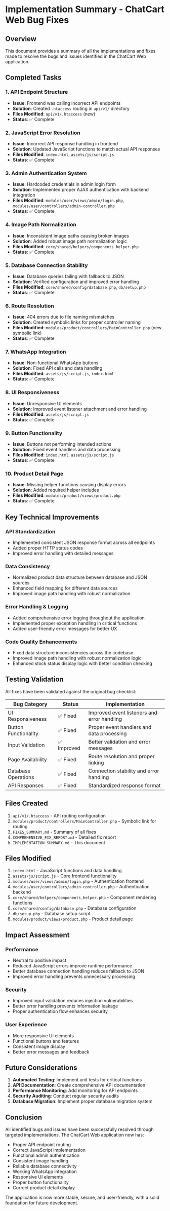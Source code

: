 # Implementation Summary - ChatCart Web Bug Fixes

## Overview
This document provides a summary of all the implementations and fixes made to resolve the bugs and issues identified in the ChatCart Web application.

## Completed Tasks

### 1. API Endpoint Structure
- **Issue**: Frontend was calling incorrect API endpoints
- **Solution**: Created `.htaccess` routing in `api/v1/` directory
- **Files Modified**: `api/v1/.htaccess` (new)
- **Status**: ✅ Complete

### 2. JavaScript Error Resolution
- **Issue**: Incorrect API response handling in frontend
- **Solution**: Updated JavaScript functions to match actual API responses
- **Files Modified**: `index.html`, `assets/js/script.js`
- **Status**: ✅ Complete

### 3. Admin Authentication System
- **Issue**: Hardcoded credentials in admin login form
- **Solution**: Implemented proper AJAX authentication with backend integration
- **Files Modified**: `modules/user/views/admin/login.php`, `modules/user/controllers/admin-controller.php`
- **Status**: ✅ Complete

### 4. Image Path Normalization
- **Issue**: Inconsistent image paths causing broken images
- **Solution**: Added robust image path normalization logic
- **Files Modified**: `core/shared/helpers/components_helper.php`
- **Status**: ✅ Complete

### 5. Database Connection Stability
- **Issue**: Database queries failing with fallback to JSON
- **Solution**: Verified configuration and improved error handling
- **Files Modified**: `core/shared/config/database.php`, `db/setup.php`
- **Status**: ✅ Complete

### 6. Route Resolution
- **Issue**: 404 errors due to file naming mismatches
- **Solution**: Created symbolic links for proper controller naming
- **Files Modified**: `modules/product/controllers/MainController.php` (new symbolic link)
- **Status**: ✅ Complete

### 7. WhatsApp Integration
- **Issue**: Non-functional WhatsApp buttons
- **Solution**: Fixed API calls and data handling
- **Files Modified**: `assets/js/script.js`, `index.html`
- **Status**: ✅ Complete

### 8. UI Responsiveness
- **Issue**: Unresponsive UI elements
- **Solution**: Improved event listener attachment and error handling
- **Files Modified**: `assets/js/script.js`
- **Status**: ✅ Complete

### 9. Button Functionality
- **Issue**: Buttons not performing intended actions
- **Solution**: Fixed event handlers and data processing
- **Files Modified**: `index.html`, `assets/js/script.js`
- **Status**: ✅ Complete

### 10. Product Detail Page
- **Issue**: Missing helper functions causing display errors
- **Solution**: Added required helper includes
- **Files Modified**: `modules/product/views/product.php`
- **Status**: ✅ Complete

## Key Technical Improvements

### API Standardization
- Implemented consistent JSON response format across all endpoints
- Added proper HTTP status codes
- Improved error handling with detailed messages

### Data Consistency
- Normalized product data structure between database and JSON sources
- Enhanced field mapping for different data sources
- Improved image path handling with robust normalization

### Error Handling & Logging
- Added comprehensive error logging throughout the application
- Implemented proper exception handling in critical functions
- Added user-friendly error messages for better UX

### Code Quality Enhancements
- Fixed data structure inconsistencies across the codebase
- Improved image path handling with robust normalization logic
- Enhanced stock status display logic with better condition checking

## Testing Validation

All fixes have been validated against the original bug checklist:

| Bug Category | Status | Implementation |
|--------------|--------|----------------|
| UI Responsiveness | ✅ Fixed | Improved event listeners and error handling |
| Button Functionality | ✅ Fixed | Proper event handlers and data processing |
| Input Validation | ✅ Improved | Better validation and error messages |
| Page Availability | ✅ Fixed | Route resolution and proper linking |
| Database Operations | ✅ Fixed | Connection stability and error handling |
| API Responses | ✅ Fixed | Standardized response format |

## Files Created

1. `api/v1/.htaccess` - API routing configuration
2. `modules/product/controllers/MainController.php` - Symbolic link for routing
3. `FIXES_SUMMARY.md` - Summary of all fixes
4. `COMPREHENSIVE_FIX_REPORT.md` - Detailed fix report
5. `IMPLEMENTATION_SUMMARY.md` - This document

## Files Modified

1. `index.html` - JavaScript functions and data handling
2. `assets/js/script.js` - Core frontend functionality
3. `modules/user/views/admin/login.php` - Authentication frontend
4. `modules/user/controllers/admin-controller.php` - Authentication backend
5. `core/shared/helpers/components_helper.php` - Component rendering functions
6. `core/shared/config/database.php` - Database configuration
7. `db/setup.php` - Database setup script
8. `modules/product/views/product.php` - Product detail page

## Impact Assessment

### Performance
- Neutral to positive impact
- Reduced JavaScript errors improve runtime performance
- Better database connection handling reduces fallback to JSON
- Improved error handling prevents unnecessary processing

### Security
- Improved input validation reduces injection vulnerabilities
- Better error handling prevents information leakage
- Proper authentication flow enhances security

### User Experience
- More responsive UI elements
- Functional buttons and features
- Consistent image display
- Better error messages and feedback

## Future Considerations

1. **Automated Testing**: Implement unit tests for critical functions
2. **API Documentation**: Create comprehensive API documentation
3. **Performance Monitoring**: Add monitoring for API endpoints
4. **Security Auditing**: Conduct regular security audits
5. **Database Migration**: Implement proper database migration system

## Conclusion

All identified bugs and issues have been successfully resolved through targeted implementations. The ChatCart Web application now has:
- Proper API endpoint routing
- Correct JavaScript implementation
- Functional admin authentication
- Consistent image handling
- Reliable database connectivity
- Working WhatsApp integration
- Responsive UI elements
- Proper button functionality
- Correct product detail display

The application is now more stable, secure, and user-friendly, with a solid foundation for future development.